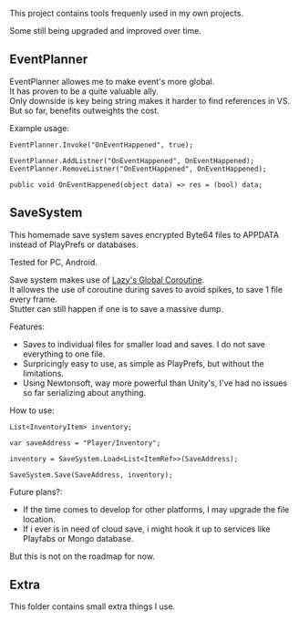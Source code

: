 This project contains tools frequenly used in my own projects.

Some still being upgraded and improved over time.

## EventPlanner
EventPlanner allowes me to make event's more global.<br>
It has proven to be a quite valuable ally.<br>
Only downside is key being string makes it harder to find references in VS.<br>
But so far, benefits outweights the cost.


Example usage:

```
EventPlanner.Invoke("OnEventHappened", true);
  
EventPlanner.AddListner("OnEventHappened", OnEventHappened);
EventPlanner.RemoveListner("OnEventHappened", OnEventHappened);
    
public void OnEventHappened(object data) => res = (bool) data;
```

## SaveSystem
This homemade save system saves encrypted Byte64 files to APPDATA instead of PlayPrefs or databases.<br>

Tested for PC, Android.

Save system makes use of [Lazy's Global Coroutine](https://github.com/Lazy-Solutions/Unity.CoroutineUtility).<br>
It allowes the use of coroutine during saves to avoid spikes, to save 1 file every frame.<br>
Stutter can still happen if one is to save a massive dump.

Features:
- Saves to individual files for smaller load and saves. I do not save everything to one file.
- Surpricingly easy to use, as simple as PlayPrefs, but without the limitations.
- Using Newtonsoft, way more powerful than Unity's, I've had no issues so far serializing about anything.

How to use:
```
List<InventoryItem> inventory;

var saveAddress = "Player/Inventory";

inventory = SaveSystem.Load<List<ItemRef>>(SaveAddress);

SaveSystem.Save(SaveAddress, inventory);
``` 

Future plans?:
- If the time comes to develop for other platforms, I may upgrade the file location.
- If i ever is in need of cloud save, i might hook it up to services like Playfabs or Mongo database.

But this is not on the roadmap for now.

## Extra
This folder contains small extra things I use.
